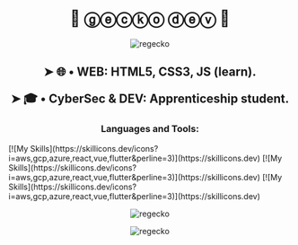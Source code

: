 <h1 align="center">🦎 ⓖⓔⓒⓚⓞ ⓓⓔⓥ 🐸</h1>
<p align="center"> <img src="https://i.pinimg.com/originals/99/ea/b5/99eab5bf1cd45b9899e6346c0141fb71.gif" alt="regecko" /> </p>

<h2 align="center">
 ➤ 🌐 • WEB: HTML5, CSS3, JS (learn).

 ➤ 🎓 • CyberSec & DEV: Apprenticeship student.
</h2>
<p align="center">
</p>

<h3 align="center">Languages and Tools:</h3>

<div>
  [![My Skills](https://skillicons.dev/icons?i=aws,gcp,azure,react,vue,flutter&perline=3)](https://skillicons.dev)
  [![My Skills](https://skillicons.dev/icons?i=aws,gcp,azure,react,vue,flutter&perline=3)](https://skillicons.dev)
  [![My Skills](https://skillicons.dev/icons?i=aws,gcp,azure,react,vue,flutter&perline=3)](https://skillicons.dev)
</div>

<p align="center"> <img src="https://komarev.com/ghpvc/?username=regecko&label=Profile%20views&color=0e75b6&style=flat" alt="regecko" /> </p>
<p align="center"> <img src="https://github-readme-stats.vercel.app/api?username=regecko&show_icons=true&locale=en" alt="regecko" /> </p>


